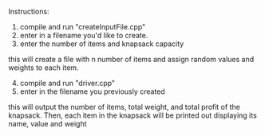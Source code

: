 Instructions:

1. compile and run "createInputFile.cpp"
2. enter in a filename you'd like to create. 
3. enter the number of items and knapsack capacity

this will create a file with n number of items and assign random values and weights to each item.

4. compile and run "driver.cpp"
5. enter in the filename you previously created

this will output the number of items, total weight, and total profit of the knapsack. Then, each item in the knapsack will be printed out displaying its name, value and weight
